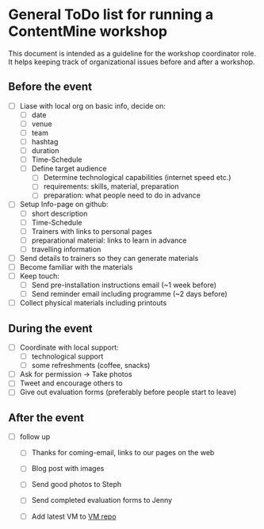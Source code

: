 # General ToDo list for running a ContentMine workshop

This document is intended as a guideline for the workshop coordinator role. It helps keeping track of organizational issues before and after a workshop.

## Before the event

- [ ] Liase with local org on basic info, decide on:
	- [ ] date
	- [ ] venue
	- [ ] team
	- [ ] hashtag
	- [ ] duration
	- [ ] Time-Schedule
	- [ ] Define target audience
		- [ ] Determine technological capabilities (internet speed etc.)
		- [ ] requirements: skills, material, preparation
		- [ ] preparation: what people need to do in advance
- [ ] Setup Info-page on github:
	- [ ] short description
	- [ ] Time-Schedule
	- [ ] Trainers with links to personal pages
	- [ ] preparational material: links to learn in advance
	- [ ] travelling information
- [ ] Send details to trainers so they can generate materials
- [ ] Become familiar with the materials
- [ ] Keep touch:
	- [ ] Send pre-installation instructions email (~1 week before)
	- [ ] Send reminder email including programme (~2 days before)
- [ ] Collect physical materials including printouts

## During the event

- [ ] Coordinate with local support:
	- [ ] technological support
	- [ ] some refreshments (coffee, snacks)
- [ ] Ask for permission -> Take photos
- [ ] Tweet and encourage others to
- [ ] Give out evaluation forms (preferably before people start to leave)

## After the event

- [ ] follow up
	- [ ] Thanks for coming-email, links to our pages on the web
	- [ ] Blog post with images
	- [ ] Send good photos to Steph
	- [ ] Send completed evaluation forms to Jenny
	- [ ] Add latest VM to [VM repo](https://github.com/ContentMine/workshops)


